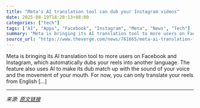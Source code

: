 ```yaml
---
title: "Meta’s AI translation tool can dub your Instagram videos"
date: 2025-08-19T18:28:13+08:00
categories: ["tech"]
tags: ["AI", "Apps", "Facebook", "Instagram", "Meta", "News", "Tech"]
summary: "Meta is bringing its AI translation tool to more users on Facebook and Instagram, which automatically dubs your reels into another language. The feature also uses AI to make its dub match up with the "
source_url: "https://www.theverge.com/news/761665/meta-ai-translation-facebook-instagram-reels"
---
```


Meta is bringing its AI translation tool to more users on Facebook and Instagram, which automatically dubs your reels into another language. The feature also uses AI to make its dub match up with the sound of your voice and the movement of your mouth. For now, you can only translate your reels from English [&#8230;]

---

*来源: [原文链接](https://www.theverge.com/news/761665/meta-ai-translation-facebook-instagram-reels)*
